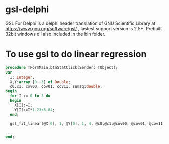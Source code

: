 # gsl-delphi
GSL For Delphi is a delphi header translation of GNU Scientific Library at https://www.gnu.org/software/gsl/ , lastest support version is 2.5+. Prebuilt 32bit windows dll also included in the bin folder.

# To use gsl to do linear regression

```pascal
procedure TFormMain.btnStatClick(Sender: TObject);
var
  I: Integer;
  X,Y:array [0..3] of Double;
  c0,c1, cov00, cov01, cov11, sumsq:double;
begin
  for I := 0 to 3 do
  begin
    X[I]:=I;
    Y[I]:=I*1.23+3.64;
  end;

  gsl_fit_linear(@X[0], 1, @Y[0], 1, 4, @c0,@c1,@cov00, @cov01, @cov11, @sumsq );


end;
```
